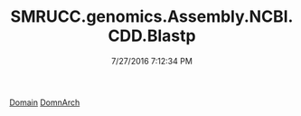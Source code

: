﻿---
title: SMRUCC.genomics.Assembly.NCBI.CDD.Blastp
date: 7/27/2016 7:12:34 PM
---

[Domain](T-SMRUCC.genomics.Assembly.NCBI.CDD.Blastp.Domain.html)
[DomnArch](T-SMRUCC.genomics.Assembly.NCBI.CDD.Blastp.DomnArch.html)

